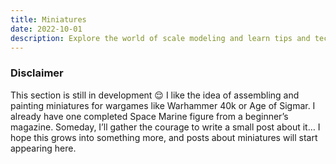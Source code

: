```yaml
---
title: Miniatures
date: 2022-10-01
description: Explore the world of scale modeling and learn tips and techniques for creating detailed miniature replicas.
---
```


### Disclaimer
This section is still in development 😌 I like the idea of assembling and painting miniatures for wargames like Warhammer 40k or Age of Sigmar. I already have one completed Space Marine figure from a beginner’s magazine. Someday, I’ll gather the courage to write a small post about it… I hope this grows into something more, and posts about miniatures will start appearing here.